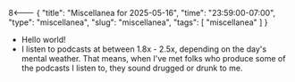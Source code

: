 8<--- { "title": "Miscellanea for 2025-05-16", "time": "23:59:00-07:00", "type": "miscellanea", "slug": "miscellanea", "tags": [ "miscellanea" ] }

- Hello world!
- I listen to podcasts at between 1.8x - 2.5x, depending on the day's mental weather. That means, when I've met folks who produce some of the podcasts I listen to, they sound drugged or drunk to me.
